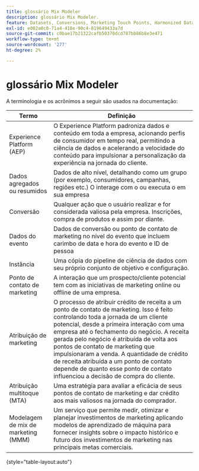 ```yaml
---
title: glossário Mix Modeler
description: glossário Mix Modeler.
feature: Datasets, Conversions, Marketing Touch Points, Harmonized Data
exl-id: e002a0c0-71a4-418e-90c4-819649433a7d
source-git-commit: c0bae17b21322cafb50370dcd787bb86b8e3e471
workflow-type: tm+mt
source-wordcount: '277'
ht-degree: 2%

---
```


# glossário Mix Modeler

A terminologia e os acrônimos a seguir são usados na documentação:

| Termo | Definição |
|---|---|
| Experience Platform (AEP) | O Experience Platform padroniza dados e conteúdo em toda a empresa, acionando perfis de consumidor em tempo real, permitindo a ciência de dados e acelerando a velocidade do conteúdo para impulsionar a personalização da experiência na jornada do cliente. |
| Dados agregados ou resumidos | Dados de alto nível, detalhando como um grupo (por exemplo, consumidores, campanhas, regiões etc.) O interage com o ou executa o em sua empresa |
| Conversão | Qualquer ação que o usuário realizar e for considerada valiosa pela empresa. Inscrições, compra de produtos e assim por diante. |
| Dados do evento | Dados de conversão ou ponto de contato de marketing no nível do evento que incluem carimbo de data e hora do evento e ID de pessoa |
| Instância | Uma cópia do pipeline de ciência de dados com seu próprio conjunto de objetivo e configuração. |
| Ponto de contato de marketing | A interação que um prospecto/cliente potencial tem com as iniciativas de marketing online ou offline de uma empresa. |
| Atribuição de marketing | O processo de atribuir crédito de receita a um ponto de contato de marketing. Isso é feito controlando toda a jornada de um cliente potencial, desde a primeira interação com uma empresa até o fechamento do negócio. A receita gerada pelo negócio é atribuída de volta aos pontos de contato de marketing que impulsionaram a venda. A quantidade de crédito de receita atribuída a um ponto de contato depende de quanto esse ponto de contato influenciou a decisão de compra do cliente. |
| Atribuição multitoque (MTA) | Uma estratégia para avaliar a eficácia de seus pontos de contato de marketing e dar crédito aos mais valiosos na jornada do comprador. |
| Modelagem de mix de marketing (MMM) | Um serviço que permite medir, otimizar e planejar investimentos de marketing aplicando modelos de aprendizado de máquina para fornecer insights sobre o impacto histórico e futuro dos investimentos de marketing nas principais metas comerciais. |

{style="table-layout:auto"}
